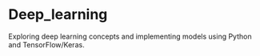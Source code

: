 # Deep_learning
Exploring deep learning concepts and implementing models using Python and TensorFlow/Keras.
